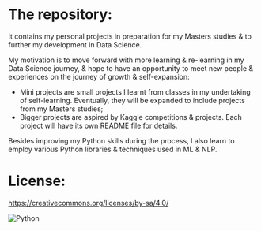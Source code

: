 # The repository:

It contains my personal projects in preparation for my Masters studies & to further my development in Data Science.

My motivation is to move forward with more learning & re-learning in my Data Science journey, & hope to have an opportunity to meet new people & experiences on the journey of growth & self-expansion:
- Mini projects are small projects I learnt from classes in my undertaking of self-learning. Eventually, they will be expanded to include projects from my Masters studies;
- Bigger projects are aspired by Kaggle competitions & projects. Each project will have its own README file for details.

Besides improving my Python skills during the process, I also learn to employ various Python libraries & techniques used in ML & NLP. 

# License:
https://creativecommons.org/licenses/by-sa/4.0/

![Python](https://img.shields.io/badge/python-3670A0?style=for-the-badge&logo=python&logoColor=ffdd54)






